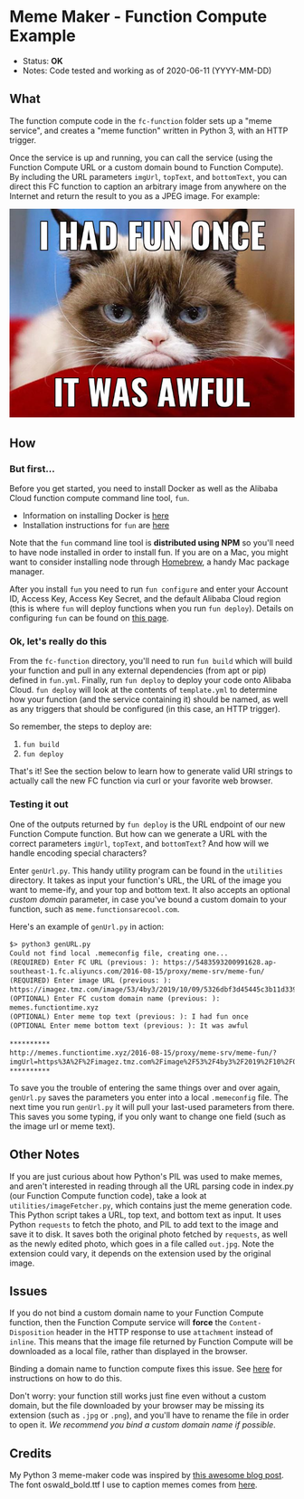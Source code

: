 # Meme Maker - Function Compute Example

- Status: **OK**
- Notes: Code tested and working as of 2020-06-11 (YYYY-MM-DD)

## What

The function compute code in the `fc-function` folder sets up a "meme service", and creates a "meme function" written in Python 3, with an HTTP trigger.

Once the service is up and running, you can call the service (using the Function Compute URL or a custom domain bound to Function Compute). By including the URL parameters `imgUrl`, `topText`, and `bottomText`, you can direct this FC function to caption an arbitrary image from anywhere on the Internet and return the result to you as a JPEG image. For example:

![A Very Grumpy Cat...](meme.jpeg)

## How

### But first...

Before you get started, you need to install Docker as well as the Alibaba Cloud function compute command line tool, `fun`. 

- Information on installing Docker is [here](https://docs.docker.com/get-docker/)
- Installation instructions for `fun` are [here](https://www.alibabacloud.com/help/doc-detail/161136.htm)

Note that the `fun` command line tool is **distributed using NPM** so you'll need to have node installed in order to install fun. If you are on a Mac, you might want to consider installing node through [Homebrew](https://brew.sh/), a handy Mac package manager.

After you install `fun` you need to run `fun configure` and enter your Account ID, Access Key, Access Key Secret, and the default Alibaba Cloud region (this is where `fun` will deploy functions when you run `fun deploy`). Details on configuring `fun` can be found on [this page](https://www.alibabacloud.com/help/doc-detail/146702.htm). 

### Ok, let's really do this

From the `fc-function` directory, you'll need to run `fun build` which will build your function and pull in any external dependencies (from apt or pip) defined in `fun.yml`. Finally, run `fun deploy` to deploy your code onto Alibaba Cloud. `fun deploy` will look at the contents of `template.yml` to determine how your function (and the service containing it) should be named, as well as any triggers that should be configured (in this case, an HTTP trigger). 

So remember, the steps to deploy are:

1. `fun build`
2. `fun deploy`

That's it! See the section below to learn how to generate valid URI strings to actually call the new FC function via curl or your favorite web browser.

### Testing it out

One of the outputs returned by `fun deploy` is the URL endpoint of our new Function Compute function. But how can we generate a URL with the correct parameters `imgUrl`, `topText`, and `bottomText`? And how will we handle encoding special characters? 

Enter `genUrl.py`. This handy utility program can be found in the `utilities` directory. It takes as input your function's URL, the URL of the image you want to meme-ify, and your top and bottom text. It also accepts an optional *custom domain* parameter, in case you've bound a custom domain to your function, such as `meme.functionsarecool.com`. 

Here's an example of `genUrl.py` in action:

```
$> python3 genURL.py
Could not find local .memeconfig file, creating one...
(REQUIRED) Enter FC URL (previous: ): https://5483593200991628.ap-southeast-1.fc.aliyuncs.com/2016-08-15/proxy/meme-srv/meme-fun/
(REQUIRED) Enter image URL (previous: ): https://imagez.tmz.com/image/53/4by3/2019/10/09/5326dbf3d45445c3b11d33994cc4728d_md.jpg
(OPTIONAL) Enter FC custom domain name (previous: ): memes.functiontime.xyz
(OPTIONAL) Enter meme top text (previous: ): I had fun once
(OPTIONAL Enter meme bottom text (previous: ): It was awful

**********
http://memes.functiontime.xyz/2016-08-15/proxy/meme-srv/meme-fun/?imgUrl=https%3A%2F%2Fimagez.tmz.com%2Fimage%2F53%2F4by3%2F2019%2F10%2F09%2F5326dbf3d45445c3b11d33994cc4728d_md.jpg&topText=I+had+fun+once&bottomText=It+was+awful
**********
```

To save you the trouble of entering the same things over and over again, `genUrl.py` saves the parameters you enter into a local `.memeconfig` file. The next time you run `genUrl.py` it will pull your last-used parameters from there. This saves you some typing, if you only want to change one field (such as the image url or meme text).

## Other Notes

If you are just curious about how Python's PIL was used to make memes, and aren't interested in reading  through all the URL parsing code in index.py (our Function Compute function code), take a look at `utilities/imageFetcher.py`, which contains just the meme generation code. This Python script takes a URL, top text, and bottom text as input. It uses Python `requests` to fetch the photo, and PIL to add text to the image and save it to disk. It saves both the original photo fetched by `requests`, as well as the newly edited photo, which goes in a file called `out.jpg`. Note the extension could vary, it depends on the extension used by the original image. 

## Issues

If you do not bind a custom domain name to your Function Compute function, then the Function Compute service will **force** the `Content-Disposition` header in the HTTP response to use `attachment` instead of `inline`. This means that the image file returned by Function Compute will be downloaded as a local file, rather than displayed in the browser.

Binding a domain name to function compute fixes this issue. See [here](https://www.alibabacloud.com/help/doc-detail/90722.htm) for instructions on how to do this.

Don't worry: your function still works just fine even without a custom domain, but the file downloaded by your browser may be missing its extension (such as `.jpg` or `.png`), and you'll have to rename the file in order to open it. *We recommend you bind a custom domain name if possible*.

## Credits

My Python 3 meme-maker code was inspired by [this awesome blog post](https://blog.lipsumarium.com/caption-memes-in-python/). The font oswald_bold.ttf I use to caption memes comes from [here](https://fonts.google.com/specimen/Oswald).